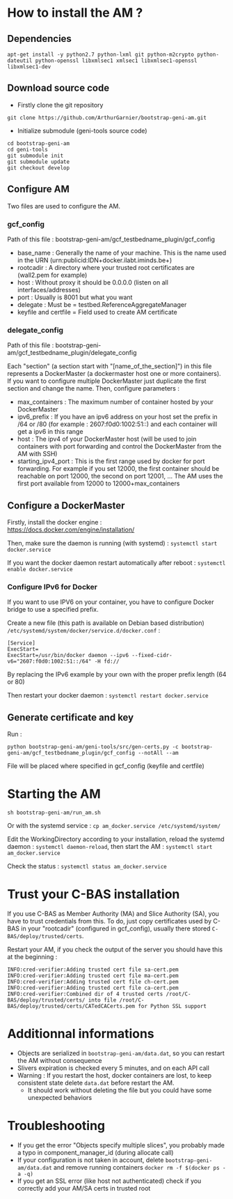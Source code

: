 # How to install the AM ?

## Dependencies

```
apt-get install -y python2.7 python-lxml git python-m2crypto python-dateutil python-openssl libxmlsec1 xmlsec1 libxmlsec1-openssl libxmlsec1-dev
```

## Download source code

* Firstly clone the git repository

```
git clone https://github.com/ArthurGarnier/bootstrap-geni-am.git
```

* Initialize submodule (geni-tools source code)

```
cd bootstrap-geni-am
cd geni-tools
git submodule init
git submodule update
git checkout develop
```

## Configure AM

Two files are used to configure the AM.

### gcf_config

Path of this file : bootstrap-geni-am/gcf\_testbedname\_plugin/gcf_config

* base_name : Generally the name of your machine. This is the name used in the URN (urn:publicid:IDN+docker.ilabt.iminds.be+)
* rootcadir : A directory where your trusted root certificates are (wall2.pem for example)
* host : Without proxy it should be 0.0.0.0 (listen on all interfaces/addresses)
* port : Usually is 8001 but what you want
* delegate : Must be = testbed.ReferenceAggregateManager
* keyfile and certfile = Field used to create AM certificate

### delegate_config

Path of this file : bootstrap-geni-am/gcf\_testbedname\_plugin/delegate_config

Each "section" (a section start with "[name\_of\_the\_section]") in this file represents a DockerMaster (a dockermaster host one or more containers). If you want to configure multiple DockerMaster just duplicate the first section and change the name. Then, configure parameters :

* max_containers : The maximum number of container hosted by your DockerMaster
* ipv6_prefix : If you have an ipv6 address on your host set the prefix in /64 or /80 (for example : 2607:f0d0:1002:51::) and each container will get a ipv6 in this range
* host : The ipv4 of your DockerMaster host (will be used to join containers with port forwarding and control the DockerMaster from the AM with SSH)
* starting\_ipv4\_port : This is the first range used by docker for port forwarding. For example if you set 12000, the first container should be reachable on port 12000, the second on port 12001, ... The AM uses the first port available from 12000 to 12000+max\_containers

## Configure a DockerMaster

Firstly, install the docker engine : https://docs.docker.com/engine/installation/

Then, make sure the daemon is running (with systemd) : ```systemctl start docker.service```

If you want the docker daemon restart automatically after reboot : ```systemctl enable docker.service```

### Configure IPv6 for Docker

If you want to use IPV6 on your container, you have to configure Docker bridge to use a specified prefix.

Create a new file (this path is available on Debian based distribution) ```/etc/systemd/system/docker/service.d/docker.conf``` :

```
[Service]
ExecStart=
ExecStart=/usr/bin/docker daemon --ipv6 --fixed-cidr-v6="2607:f0d0:1002:51::/64" -H fd://
```

By replacing the IPv6 example by your own with the proper prefix length (64 or 80)

Then restart your docker daemon : ```systemctl restart docker.service```

## Generate certificate and key

Run :

```
python bootstrap-geni-am/geni-tools/src/gen-certs.py -c bootstrap-geni-am/gcf_testbedname_plugin/gcf_config --notAll --am
```

File will be placed where specified in gcf_config (keyfile and certfile)

# Starting the AM

```sh bootstrap-geni-am/run_am.sh```

Or with the systemd service : ```cp am_docker.service /etc/systemd/system/```

Edit the WorkingDirectory according to your installation, reload the systemd daemon : ```systemctl daemon-reload```, then start the AM : ```systemctl start am_docker.service```

Check the status : ```systemctl status am_docker.service```

# Trust your C-BAS installation

If you use C-BAS as Member Authority (MA) and Slice Authority (SA), you have to trust credentials from this. To do, just copy certificates used by C-BAS in your "rootcadir" (configured in gcf_config), usually there stored ```C-BAS/deploy/trusted/certs```.

Restart your AM, if you check the output of the server you should have this at the beginning :

```
INFO:cred-verifier:Adding trusted cert file sa-cert.pem
INFO:cred-verifier:Adding trusted cert file ma-cert.pem
INFO:cred-verifier:Adding trusted cert file ch-cert.pem
INFO:cred-verifier:Adding trusted cert file ca-cert.pem
INFO:cred-verifier:Combined dir of 4 trusted certs /root/C-BAS/deploy/trusted/certs/ into file /root/C-BAS/deploy/trusted/certs/CATedCACerts.pem for Python SSL support
```

# Additionnal informations

* Objects are serialized in ```bootstrap-geni-am/data.dat```, so you can restart the AM without consequence
* Slivers expiration is checked every 5 minutes, and on each API call
* Warning : If you restart the host, docker containers are lost, to keep consistent state delete ```data.dat``` before restart the AM.
	* It should work without deleting the file but you could have some unexpected behaviors

# Troubleshooting

* If you get the error "Objects specify multiple slices", you probably made a typo in component\_manager\_id (during allocate call)
* If your configuration is not taken in account, delete ```bootstrap-geni-am/data.dat``` and remove running containers ```docker rm -f $(docker ps -a -q)```
* If you get an SSL error (like host not authenticated) check if you correctly add your AM/SA certs in trusted root



